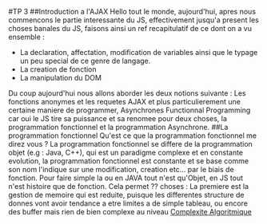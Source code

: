 #TP 3
##Introduction a l'AJAX
Hello tout le monde, aujourd'hui, apres nous commencons le partie interessante du JS, effectivement jusqu'a present les choses banales du JS, faisons ainsi un ref recapitulatif de ce dont on a vu ensemble :
- La declaration, affectation, modification de variables ainsi que le typage un peu special de ce genre de langage.
- La creation de fonction
- La manipulation du DOM

Du coup aujourd'hui nous allons aborder les deux notions suivante : Les fonctions anonymes et les requetes AJAX et plus particulierement une certaine maniere de programmer, Asynchrones Functionnal Programming car oui le JS tire sa puissance et sa renomee pour deux choses, la programmation fonctionnel et la programmation Asynchrone.
##La programmation fonctionnel
Qu'est ce que la programmation fonctionnel me direz vous ?
La programmation fonctionnel se differe de la programmation objet (e.g : Java, C++), qui est un paradigme complexe et en constante evolution, la programmation fonctionnel est constante et se base comme son nom l'indique sur une modification, creation etc... par le biais de fonction. Pour faire simple la ou en JAVA tout n'est qu'Objet, en JS tout n'est histoire que de fonction.
Cela permet ?? choses :
La premiere est la gestion de memoire qui est reduite, puisque les differentes structure de donnes vont avoir tendance a etre limites a de simple tableau, ou encore des buffer mais rien de bien complexe au niveau [Complexite Algoritmique](???)